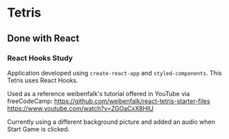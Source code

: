 # Tetris 

## Done with React

### React Hooks Study

Application developed using ```create-react-app``` and ```styled-components```. This Tetris uses React Hooks.

Used as a reference weibenfalk's tutorial offered in YouTube via freeCodeCamp: https://github.com/weibenfalk/react-tetris-starter-files
https://www.youtube.com/watch?v=ZGOaCxX8HIU

Currently using a different background picture and added an audio when Start Game is clicked.